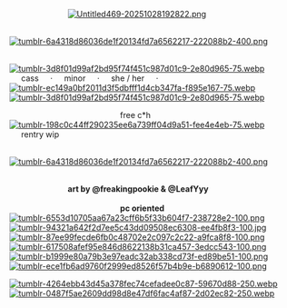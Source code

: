 ⠀⠀⠀⠀⠀⠀⠀⠀⠀⠀[![Untitled469-20251028192822.png](https://i.postimg.cc/TYQ70DK9/Untitled469-20251028192822.png)](https://postimg.cc/fJtfTkjt)

⠀⠀⠀⠀⠀⠀⠀⠀[![tumblr-6a4318d86036de1f20134fd7a6562217-222088b2-400.png](https://i.postimg.cc/5yWFTKFZ/tumblr-6a4318d86036de1f20134fd7a6562217-222088b2-400.png)](https://postimg.cc/JDKnBqxq)

⠀⠀⠀⠀⠀⠀⠀⠀⠀[![tumblr-3d8f01d99af2bd95f74f451c987d01c9-2e80d965-75.webp](https://i.postimg.cc/FsJtFP86/tumblr-3d8f01d99af2bd95f74f451c987d01c9-2e80d965-75.webp)](https://postimg.cc/tYyv2zXd)⠀ ⠀⠀cass⠀⠀·⠀⠀minor⠀⠀·⠀⠀she / her⠀⠀·⠀⠀[![tumblr-ec149a0bf2011d3f5dbfff1d4cb347fa-f895e167-75.webp](https://i.postimg.cc/gJK0DRZL/tumblr-ec149a0bf2011d3f5dbfff1d4cb347fa-f895e167-75.webp)](https://postimg.cc/7GfDP5Xq)⠀ ⠀[![tumblr-3d8f01d99af2bd95f74f451c987d01c9-2e80d965-75.webp](https://i.postimg.cc/FsJtFP86/tumblr-3d8f01d99af2bd95f74f451c987d01c9-2e80d965-75.webp)](https://postimg.cc/tYyv2zXd)

⠀⠀⠀⠀⠀⠀⠀⠀⠀⠀⠀⠀⠀⠀⠀⠀⠀⠀⠀free c*h⠀⠀[![tumblr-198c0c44ff290235ee6a739ff04d9a51-fee4e4eb-75.webp](https://i.postimg.cc/YqMwqNNC/tumblr-198c0c44ff290235ee6a739ff04d9a51-fee4e4eb-75.webp)](https://postimg.cc/BtYzmKwr)⠀⠀rentry wip

⠀⠀⠀⠀⠀⠀⠀⠀[![tumblr-6a4318d86036de1f20134fd7a6562217-222088b2-400.png](https://i.postimg.cc/5yWFTKFZ/tumblr-6a4318d86036de1f20134fd7a6562217-222088b2-400.png)](https://postimg.cc/JDKnBqxq)


⠀⠀⠀⠀⠀⠀⠀⠀⠀⠀⠀⠀⠀⠀⠀⠀⠀⠀⠀⠀⠀⠀⠀⠀⠀⠀⠀⠀⠀⠀⠀⠀⠀⠀⠀⠀⠀⠀⠀⠀⠀⠀⠀⠀⠀⠀⠀⠀⠀⠀⠀⠀⠀⠀⠀⠀⠀⠀⠀**art by @freakingpookie & @LeafYyy**
⠀⠀⠀⠀⠀⠀⠀⠀⠀⠀⠀⠀⠀⠀⠀⠀⠀⠀⠀⠀⠀⠀⠀⠀⠀⠀⠀⠀⠀⠀⠀⠀⠀⠀⠀⠀⠀⠀⠀⠀⠀⠀⠀⠀⠀⠀⠀⠀⠀⠀⠀⠀⠀⠀⠀⠀⠀⠀⠀⠀⠀⠀⠀⠀⠀⠀⠀⠀**pc oriented**
⠀⠀⠀⠀⠀⠀
[![tumblr-6553d10705aa67a23cff6b5f33b604f7-238728e2-100.png](https://i.postimg.cc/wvFmBnFf/tumblr-6553d10705aa67a23cff6b5f33b604f7-238728e2-100.png)](https://postimg.cc/TLLw77zg) [![tumblr-94321a642f2d7ee5c43dd09508ec6308-ee4fb8f3-100.jpg](https://i.postimg.cc/zXygJthh/tumblr-94321a642f2d7ee5c43dd09508ec6308-ee4fb8f3-100.jpg)](https://postimg.cc/KRyzf5Jc) [![tumblr-87ee99fecde6fb0c48702e2c097c2c22-a9fca8f8-100.png](https://i.postimg.cc/SKfXZHBH/tumblr-87ee99fecde6fb0c48702e2c097c2c22-a9fca8f8-100.png)](https://postimg.cc/2q38y98x) [![tumblr-617508afef95e846d8622138b31ca457-3edcc543-100.png](https://i.postimg.cc/3w1RjmpF/tumblr-617508afef95e846d8622138b31ca457-3edcc543-100.png)](https://postimg.cc/bGGppGmZ) [![tumblr-b1999e80a79b3e97eadc32ab338cd73f-ed89be51-100.png](https://i.postimg.cc/dVmtvr5p/tumblr-b1999e80a79b3e97eadc32ab338cd73f-ed89be51-100.png)](https://postimg.cc/gxjPHXFH) [![tumblr-ece1fb6ad9760f2999ed8526f57b4b9e-b6890612-100.png](https://i.postimg.cc/8c6NY6Fy/tumblr-ece1fb6ad9760f2999ed8526f57b4b9e-b6890612-100.png)](https://postimg.cc/H8dqcj95)

[![tumblr-4264ebb43d45a378fec74cefadee0c87-59670d88-250.webp](https://i.postimg.cc/PqvHJDyn/tumblr-4264ebb43d45a378fec74cefadee0c87-59670d88-250.webp)](https://postimg.cc/v1ykScC0) [![tumblr-0487f5ae2609dd98d8e47df6fac4af87-2d02ec82-250.webp](https://i.postimg.cc/hvp6p4s0/tumblr-0487f5ae2609dd98d8e47df6fac4af87-2d02ec82-250.webp)](https://postimg.cc/PvvSqjBL)
